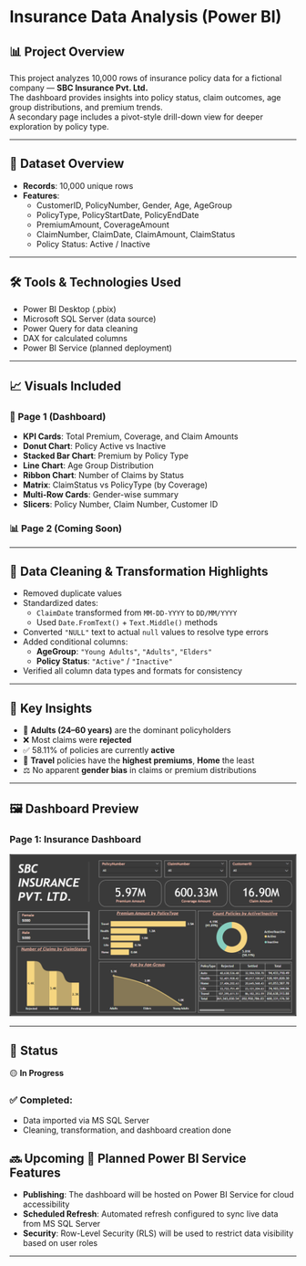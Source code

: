 # Insurance Data Analysis (Power BI)

## 📊 Project Overview
This project analyzes 10,000 rows of insurance policy data for a fictional company — **SBC Insurance Pvt. Ltd.**  
The dashboard provides insights into policy status, claim outcomes, age group distributions, and premium trends.  
A secondary page includes a pivot-style drill-down view for deeper exploration by policy type.

---

## 📁 Dataset Overview

- **Records**: 10,000 unique rows
- **Features**:
  - CustomerID, PolicyNumber, Gender, Age, AgeGroup
  - PolicyType, PolicyStartDate, PolicyEndDate
  - PremiumAmount, CoverageAmount
  - ClaimNumber, ClaimDate, ClaimAmount, ClaimStatus
  - Policy Status: Active / Inactive

---

## 🛠 Tools & Technologies Used
- Power BI Desktop (.pbix)
- Microsoft SQL Server (data source)
- Power Query for data cleaning
- DAX for calculated columns
- Power BI Service (planned deployment)

---

## 📈 Visuals Included

### 📄 Page 1 (Dashboard)
- **KPI Cards**: Total Premium, Coverage, and Claim Amounts
- **Donut Chart**: Policy Active vs Inactive
- **Stacked Bar Chart**: Premium by Policy Type
- **Line Chart**: Age Group Distribution
- **Ribbon Chart**: Number of Claims by Status
- **Matrix**: ClaimStatus vs PolicyType (by Coverage)
- **Multi-Row Cards**: Gender-wise summary
- **Slicers**: Policy Number, Claim Number, Customer ID

### 📊 Page 2 (Coming Soon)

---

## 🧹 Data Cleaning & Transformation Highlights

- Removed duplicate values
- Standardized dates:
  - `ClaimDate` transformed from `MM-DD-YYYY` to `DD/MM/YYYY`
  - Used `Date.FromText()` + `Text.Middle()` methods
- Converted `"NULL"` text to actual `null` values to resolve type errors
- Added conditional columns:
  - **AgeGroup**: `"Young Adults"`, `"Adults"`, `"Elders"`
  - **Policy Status**: `"Active"` / `"Inactive"`
- Verified all column data types and formats for consistency

---

## 📌 Key Insights

- 👵 **Adults (24–60 years)** are the dominant policyholders
- ❌ Most claims were **rejected**
- ✅ 58.11% of policies are currently **active**
- 🧳 **Travel** policies have the **highest premiums**, **Home** the least
- ⚖️ No apparent **gender bias** in claims or premium distributions

---

## 🖼️ Dashboard Preview

### Page 1: Insurance Dashboard
![Dashboard](Screenshots/Dashboard_Overview.png)

---

## 🚧 Status
🟡 **In Progress**

### ✅ Completed:
- Data imported via MS SQL Server
- Cleaning, transformation, and dashboard creation done

## 🔜 Upcoming 🔄 Planned Power BI Service Features
- **Publishing**: The dashboard will be hosted on Power BI Service for cloud accessibility
- **Scheduled Refresh**: Automated refresh configured to sync live data from MS SQL Server
- **Security**: Row-Level Security (RLS) will be used to restrict data visibility based on user roles

---

